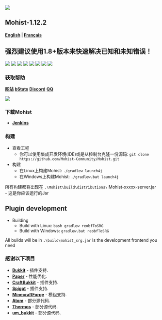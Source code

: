 <img src="https://i.loli.net/2020/02/28/vZRHJACadF7rgn5.png">

## Mohist-1.12.2 
#### [English](https://github.com/Mohist-Community/Mohist/blob/1.12.2/README.md) | [Français](https://github.com/Mohist-Community/Mohist/blob/1.12.2/README-fr.md) 

## 强烈建议使用1.8+版本来快速解决已知和未知错误！

[![](https://ci.codemc.org/buildStatus/icon?job=Mohist-Community%2FMohist-1.12.2)](https://ci.codemc.org/job/Mohist-Community/job/Mohist-1.12.2/)
![](https://img.shields.io/github/stars/Mohist-Community/Mohist.svg?label=Stars)
![](https://img.shields.io/github/license/Mohist-Community/Mohist.svg)
[![](https://img.shields.io/badge/Forge-1.12.2--14.23.5.2854-brightgreen.svg?colorB=26303d)](http://files.minecraftforge.net/maven/net/minecraftforge/forge/index_1.12.2.html)
[![](https://img.shields.io/badge/Paper-1.12.2-brightgreen.svg?colorB=DC3340)](https://papermc.io/downloads#Paper-1.12)
![](https://img.shields.io/badge/AdoptOpenJDK-8u242-brightgreen.svg?colorB=469C00)
![](https://img.shields.io/badge/Gradle-5.5.1-brightgreen.svg?colorB=469C00)
[![](https://badges.crowdin.net/mohist/localized.svg)](https://crowdin.com/project/mohist)

### 获取帮助
   [**网站**](https://mohist.red/)
   [**bStats**](https://bstats.org/plugin/bukkit/Mohist)
   [**Discord**](https://discord.gg/ZgXjHGd)
   [**QQ**](https://jq.qq.com/?_wv=1027&k=5YIRYnH)  
   
   <img src="https://bstats.org/signatures/bukkit/Mohist.svg">

### 下载Mohist
* [**Jenkins**](https://ci.codemc.org/job/Mohist-Community/job/Mohist-1.12.2/)

### 构建
* 查看工程
  * 你可以使用集成开发环境(IDE)或是从控制台克隆一份源码:
  `git clone https://github.com/Mohist-Community/Mohist.git`
* 构建
  * 在Linux上构建Mohist:
  `./gradlew launch4j`
  * 在Windows上构建Mohist:
  `./gradlew.bat launch4j `

所有构建都将出现在 `.\Mohist\build\distributions\` 
Mohist-xxxxx-server.jar - 这是你应该运行的Jar

Plugin development
------
* Building
   * Build with Linux:
   `bash gradlew reobfToSRG`
   * Build with Windows:
   `gradlew.bat reobfToSRG`

All builds will be in `.\build\mohist_srg.jar` Is the development frontend you need

### 感谢以下项目
* [**Bukkit**](https://hub.spigotmc.org/stash/scm/spigot/bukkit.git) - 插件支持.
* [**Paper**](https://github.com/PaperMC/Paper.git) - 性能优化.
* [**CraftBukkit**](https://hub.spigotmc.org/stash/scm/spigot/craftbukkit.git) - 插件支持.
* [**Spigot**](https://hub.spigotmc.org/stash/scm/spigot/spigot.git) - 插件支持.
* [**MinecraftForge**](https://github.com/MinecraftForge/MinecraftForge.git) - 模组支持.
* [**Atom**](https://gitlab.com/divinecode/atom/Atom.git) - 部分源代码.
* [**Thermos**](https://github.com/CyberdyneCC/Thermos.git) - 部分源代码.
* [**um_bukkit**](https://github.com/TechCatOther/um_bukkit.git) - 部分源代码.
